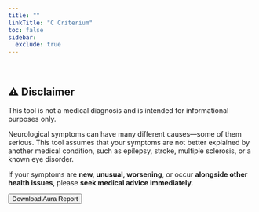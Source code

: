 ```yaml
---
title: ""
linkTitle: "C Criterium"
toc: false
sidebar:
  exclude: true
---
```



<p>&nbsp;</p>

## ⚠️ Disclaimer

This tool is not a medical diagnosis and is intended for informational purposes only.

Neurological symptoms can have many different causes—some of them serious. This tool assumes that your symptoms are not better explained by another medical condition, such as epilepsy, stroke, multiple sclerosis, or a known eye disorder.


If your symptoms are **new, unusual, worsening**, or occur **alongside other health issues**, please **seek medical advice immediately**.

<script src="https://cdnjs.cloudflare.com/ajax/libs/jspdf/2.5.1/jspdf.umd.min.js"></script>
<script src="/js/generateAuraReport.js"></script>

<button class="btn" id="generatePdf">Download Aura Report</button>


<script>
  document.getElementById("generatePdf").addEventListener("click", async () => {
    const answers = JSON.parse(localStorage.getItem("auraCharacteristicsAnswers") || "[]");

    const modalities = JSON.parse(localStorage.getItem("selectedModalities") || "[]");
    //const params = new URLSearchParams(window.location.search);
    //const modalities = params.getAll("modality");

    const data = {
      flowType: "standard",
      modalities,
      characteristics: {
        progression: answers[0] === true,
        succession: answers[1] === true,
        duration: answers[2] === true,
        laterality: answers[3] === true,
        positive: answers[4] === true,
        headacheOnset: answers[5] === true,
      }
    };
    
    console.log("Modalities passed to PDF:", modalities);
    await generateAuraReport("standard", data); 
    localStorage.removeItem("selectedModalities");
    localStorage.removeItem("auraCharacteristicsAnswers"); // optional but consistent

  });
</script>


<!-- >

<div class="hx-mt-6 hx-mb-6">
{{< hero-button-secondary text="I understand! Continue to the report ✅" link="/aura-symptom-check/symptom-check-summary/" >}}
{{< hero-button-secondary text="I’m Not Sure – Exit 🚫" link="/" >}}
</div>
-->

